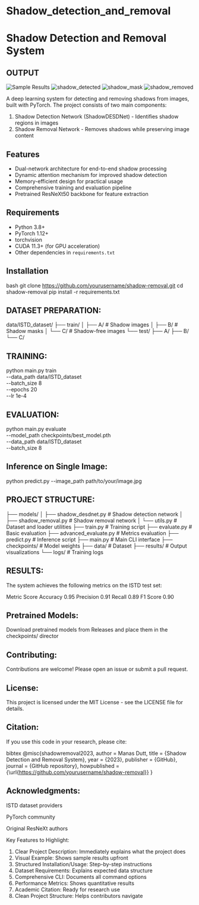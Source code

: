 # Shadow_detection_and_removal
# Shadow Detection and Removal System
## OUTPUT
![Sample Results](results/metrics_evaluation.png)
![shadow_detected](https://github.com/user-attachments/assets/67ea42e3-06ae-4ae2-a8ac-e0a6940cc24a)
![shadow_mask](https://github.com/user-attachments/assets/65c287ca-3d4c-4a5f-81fb-9d2ffb9240e6)
![shadow_removed](https://github.com/user-attachments/assets/8a9fc392-7b33-414d-9ca8-6bac5c59e45d)




A deep learning system for detecting and removing shadows from images, built with PyTorch. The project consists of two main components:
1. Shadow Detection Network (ShadowDESDNet) - Identifies shadow regions in images
2. Shadow Removal Network - Removes shadows while preserving image content

## Features

- Dual-network architecture for end-to-end shadow processing
- Dynamic attention mechanism for improved shadow detection
- Memory-efficient design for practical usage
- Comprehensive training and evaluation pipeline
- Pretrained ResNeXt50 backbone for feature extraction

## Requirements

- Python 3.8+
- PyTorch 1.12+
- torchvision
- CUDA 11.3+ (for GPU acceleration)
- Other dependencies in `requirements.txt`

## Installation

bash
git clone https://github.com/yourusername/shadow-removal.git
cd shadow-removal
pip install -r requirements.txt

## DATASET PREPARATION: 
data/ISTD_dataset/
    ├── train/
    │   ├── A/  # Shadow images
    │   ├── B/  # Shadow masks
    │   └── C/  # Shadow-free images
    └── test/
        ├── A/
        ├── B/
        └── C/
        
## TRAINING: 
python main.py train \
    --data_path data/ISTD_dataset \
    --batch_size 8 \
    --epochs 20 \
    --lr 1e-4
    
## EVALUATION:
python main.py evaluate \
    --model_path checkpoints/best_model.pth \
    --data_path data/ISTD_dataset \
    --batch_size 8
    
## Inference on Single Image:
python predict.py --image_path path/to/your/image.jpg

## PROJECT STRUCTURE:
├── models/
│   ├── shadow_desdnet.py       # Shadow detection network
│   ├── shadow_removal.py       # Shadow removal network
│   └── utils.py                # Dataset and loader utilities
├── train.py                    # Training script
├── evaluate.py                 # Basic evaluation
├── advanced_evaluate.py        # Metrics evaluation
├── predict.py                  # Inference script
├── main.py                     # Main CLI interface
├── checkpoints/                # Model weights
├── data/                       # Dataset
├── results/                    # Output visualizations
└── logs/                       # Training logs

## RESULTS:
The system achieves the following metrics on the ISTD test set:

Metric	Score
Accuracy	0.95
Precision	0.91
Recall	0.89
F1 Score	0.90

## Pretrained Models:
Download pretrained models from Releases and place them in the checkpoints/ director

## Contributing:
Contributions are welcome! Please open an issue or submit a pull request.

## License:
This project is licensed under the MIT License - see the LICENSE file for details.

## Citation: 
If you use this code in your research, please cite:

bibtex
@misc{shadowremoval2023,
  author = Manas Dutt,
  title = {Shadow Detection and Removal System},
  year = {2023},
  publisher = {GitHub},
  journal = {GitHub repository},
  howpublished = {\url{https://github.com/yourusername/shadow-removal}}
}

## Acknowledgments:
ISTD dataset providers

PyTorch community

Original ResNeXt authors


 Key Features to Highlight:

1. Clear Project Description: Immediately explains what the project does
2. Visual Example: Shows sample results upfront
3. Structured Installation/Usage: Step-by-step instructions
4. Dataset Requirements: Explains expected data structure
5. Comprehensive CLI: Documents all command options
6. Performance Metrics: Shows quantitative results
7. Academic Citation: Ready for research use
8. Clean Project Structure: Helps contributors navigate




